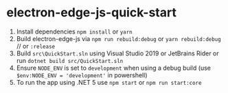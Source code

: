 # electron-edge-js-quick-start

1. Install dependencies `npm install` or `yarn`
2. Build electron-edge-js via `npm run rebuild:debug` or `yarn rebuild:debug` // or `:release`
3. Build `src\QuickStart.sln` using Visual Studio 2019 or JetBrains Rider or run `dotnet build src/QuickStart.sln`
4. Ensure `NODE_ENV` is set to `development` when using a debug build (use `$env:NODE_ENV = 'development'` in powershell)
5. To run the app using .NET 5 use `npm start` or `npm run start:core`
